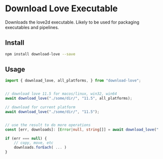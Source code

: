 # Download Love Executable

Downloads the love2d executable. Likely to be used for packaging executables and pipelines.

## Install

```sh
npm install download-love --save
```

## Usage

```ts
import { download_love, all_platforms, } from "download-love";


// download love 11.5 for macos/linux, win32, win64
await download_love("./some/dir/", "11.5", all_platforms);

// download for current platform
await download_love("./some/dir/", "11.5");


// use the result to do more operations
const [err, downloads]: [Error|null, string[]] = await download_love("./some/dir/", "11.5");

if (err === null) {
    // copy, move, etc
    downloads.forEach( ... )
}

```

